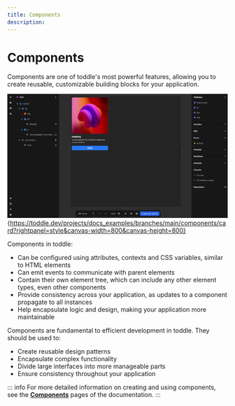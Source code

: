 ```yaml
---
title: Components
description:
---
```


# Components
Components are one of toddle's most powerful features, allowing you to create reusable, customizable building blocks for your application.

![Component|16/9](component.webp){https://toddle.dev/projects/docs_examples/branches/main/components/card?rightpanel=style&canvas-width=800&canvas-height=800}

Components in toddle:
- Can be configured using attributes, contexts and CSS variables, similar to HTML elements
- Can emit events to communicate with parent elements
- Contain their own element tree, which can include any other element types, even other components
- Provide consistency across your application, as updates to a component propagate to all instances
- Help encapsulate logic and design, making your application more maintainable

Components are fundamental to efficient development in toddle. They should be used to:
- Create reusable design patterns
- Encapsulate complex functionality
- Divide large interfaces into more manageable parts
- Ensure consistency throughout your application

::: info
For more detailed information on creating and using components, see the [**Components**](/components/fundamentals) pages of the documentation.
:::